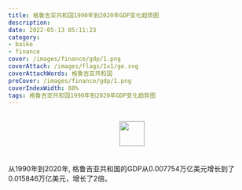 ```yaml
---
title: 格鲁吉亚共和国1990年到2020年GDP变化趋势图
description: 
date: 2022-05-13 05:11:23
category:
- baike
- finance
cover: /images/finance/gdp/1.png
coverAttach: /images/flags/1x1/ge.svg
coverAttachWords: 格鲁吉亚共和国
preCover: /images/finance/gdp/1.png
coverIndexWidth: 80%
tags: 格鲁吉亚共和国1990年到2020年GDP变化趋势图
---
```




<script src="/assets/js/charts/chart.js"></script>

<div style="text-align: center; margin: 30px 0; ">
    <img src="/images/flags/1x1/ge.svg" style="width: 50px; border: 1px solid #cccccc; ">
</div>

<div style="width: 98%; margin: 0 0 35px 0; ">
    <canvas id="myChart"></canvas>
</div>

<div>
<p class="paragraph">从1990年到2020年, 格鲁吉亚共和国的GDP从0.007754万亿美元增长到了0.015846万亿美元，增长了2倍。</p>
</div>

<script>

    const dataGdp = {
        labels: [1990, 1991, 1992, 1993, 1994, 1995, 1996, 1997, 1998, 1999, 2000, 2001, 2002, 2003, 2004, 2005, 2006, 2007, 2008, 2009, 2010, 2011, 2012, 2013, 2014, 2015, 2016, 2017, 2018, 2019, 2020],
        datasets: [{
            label: '(万亿美元)  •  即刻编程  •  cn.hongkezhang.com',
            backgroundColor: 'rgb(0 0 128)',
            borderColor: 'rgb(0 0 128)',
            data: [0.007754, 0.006358, 0.003690, 0.002701, 0.002514, 0.002694, 0.003095, 0.003511, 0.003613, 0.002800, 0.003057, 0.003219, 0.003396, 0.003991, 0.005125, 0.006411, 0.007745, 0.010173, 0.012795, 0.010767, 0.012244, 0.015107, 0.016488, 0.017190, 0.017627, 0.014954, 0.015142, 0.016243, 0.017600, 0.017477, 0.015846],
            barPercentage: 0.3
        }]
    };

    const config = {
        type: 'line',
        data: dataGdp,
        options: {
            series: [
                {
                    barWidth: '20%'
                }
            ]
        }
    };

    const myChart = new Chart(
        document.getElementById('myChart'),
        config
    );
</script>
